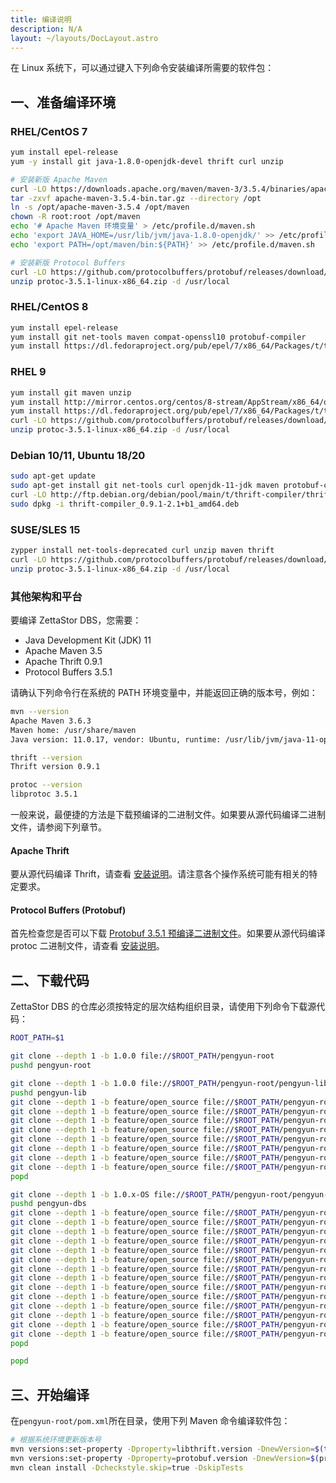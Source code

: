 ```yaml
---
title: 编译说明
description: N/A
layout: ~/layouts/DocLayout.astro
---
```


在 Linux 系统下，可以通过键入下列命令安装编译所需要的软件包：

## 一、准备编译环境

### RHEL/CentOS 7
```bash
yum install epel-release
yum -y install git java-1.8.0-openjdk-devel thrift curl unzip

# 安装新版 Apache Maven
curl -LO https://downloads.apache.org/maven/maven-3/3.5.4/binaries/apache-maven-3.5.4-bin.tar.gz
tar -zxvf apache-maven-3.5.4-bin.tar.gz --directory /opt
ln -s /opt/apache-maven-3.5.4 /opt/maven
chown -R root:root /opt/maven
echo '# Apache Maven 环境变量' > /etc/profile.d/maven.sh
echo 'export JAVA_HOME=/usr/lib/jvm/java-1.8.0-openjdk/' >> /etc/profile.d/maven.sh
echo 'export PATH=/opt/maven/bin:${PATH}' >> /etc/profile.d/maven.sh

# 安装新版 Protocol Buffers
curl -LO https://github.com/protocolbuffers/protobuf/releases/download/v3.5.1/protoc-3.5.1-linux-x86_64.zip
unzip protoc-3.5.1-linux-x86_64.zip -d /usr/local
```

### RHEL/CentOS 8
```bash
yum install epel-release
yum install git net-tools maven compat-openssl10 protobuf-compiler
yum install https://dl.fedoraproject.org/pub/epel/7/x86_64/Packages/t/thrift-0.9.1-15.el7.x86_64.rpm
```

### RHEL 9
```bash
yum install git maven unzip
yum install http://mirror.centos.org/centos/8-stream/AppStream/x86_64/os/Packages/compat-openssl10-1.0.2o-3.el8.x86_64.rpm
yum install https://dl.fedoraproject.org/pub/epel/7/x86_64/Packages/t/thrift-0.9.1-15.el7.x86_64.rpm
curl -LO https://github.com/protocolbuffers/protobuf/releases/download/v3.5.1/protoc-3.5.1-linux-x86_64.zip
unzip protoc-3.5.1-linux-x86_64.zip -d /usr/local
```

### Debian 10/11, Ubuntu 18/20
```bash
sudo apt-get update
sudo apt-get install git net-tools curl openjdk-11-jdk maven protobuf-compiler
curl -LO http://ftp.debian.org/debian/pool/main/t/thrift-compiler/thrift-compiler_0.9.1-2.1+b1_amd64.deb
sudo dpkg -i thrift-compiler_0.9.1-2.1+b1_amd64.deb
```

### SUSE/SLES 15
```bash
zypper install net-tools-deprecated curl unzip maven thrift
curl -LO https://github.com/protocolbuffers/protobuf/releases/download/v3.5.1/protoc-3.5.1-linux-x86_64.zip
unzip protoc-3.5.1-linux-x86_64.zip -d /usr/local
```

### 其他架构和平台
要编译 ZettaStor DBS，您需要：
- Java Development Kit (JDK) 11
- Apache Maven 3.5
- Apache Thrift 0.9.1
- Protocol Buffers 3.5.1

请确认下列命令行在系统的 PATH 环境变量中，并能返回正确的版本号，例如：
```bash
mvn --version
Apache Maven 3.6.3
Maven home: /usr/share/maven
Java version: 11.0.17, vendor: Ubuntu, runtime: /usr/lib/jvm/java-11-openjdk-amd64

thrift --version
Thrift version 0.9.1

protoc --version
libprotoc 3.5.1
```

一般来说，最便捷的方法是下载预编译的二进制文件。如果要从源代码编译二进制文件，请参阅下列章节。

#### Apache Thrift
要从源代码编译 Thrift，请查看 [安装说明](https://thrift.apache.org/docs/install/)。请注意各个操作系统可能有相关的特定要求。

#### Protocol Buffers (Protobuf)
首先检查您是否可以下载 [Protobuf 3.5.1 预编译二进制文件](https://github.com/protocolbuffers/protobuf/releases/tag/v3.5.1)。如果要从源代码编译 protoc 二进制文件，请查看 [安装说明](https://github.com/protocolbuffers/protobuf/blob/main/src/README.md)。

## 二、下载代码
ZettaStor DBS 的仓库必须按特定的层次结构组织目录，请使用下列命令下载源代码：
```bash
ROOT_PATH=$1

git clone --depth 1 -b 1.0.0 file://$ROOT_PATH/pengyun-root
pushd pengyun-root

git clone --depth 1 -b 1.0.0 file://$ROOT_PATH/pengyun-root/pengyun-lib
pushd pengyun-lib
git clone --depth 1 -b feature/open_source file://$ROOT_PATH/pengyun-root/pengyun-lib/pengyun-core
git clone --depth 1 -b feature/open_source file://$ROOT_PATH/pengyun-root/pengyun-lib/pengyun-database_core
git clone --depth 1 -b feature/open_source file://$ROOT_PATH/pengyun-root/pengyun-lib/pengyun-models
git clone --depth 1 -b feature/open_source file://$ROOT_PATH/pengyun-root/pengyun-lib/pengyun-dih_model
git clone --depth 1 -b feature/open_source file://$ROOT_PATH/pengyun-root/pengyun-lib/pengyun-dih_client
git clone --depth 1 -b feature/open_source file://$ROOT_PATH/pengyun-root/pengyun-lib/pengyun-query_log
git clone --depth 1 -b feature/open_source file://$ROOT_PATH/pengyun-root/pengyun-lib/pengyun-configuration
git clone --depth 1 -b feature/open_source file://$ROOT_PATH/pengyun-root/pengyun-lib/pengyun-monitor_common
popd

git clone --depth 1 -b 1.0.x-OS file://$ROOT_PATH/pengyun-root/pengyun-dbs
pushd pengyun-dbs
git clone --depth 1 -b feature/open_source file://$ROOT_PATH/pengyun-root/pengyun-dbs/dbs-dnmodel
git clone --depth 1 -b feature/open_source file://$ROOT_PATH/pengyun-root/pengyun-dbs/dbs-models_related
git clone --depth 1 -b feature/open_source file://$ROOT_PATH/pengyun-root/pengyun-dbs/pengyun-driver_core
git clone --depth 1 -b feature/open_source file://$ROOT_PATH/pengyun-root/pengyun-dbs/pengyun-coordinator
git clone --depth 1 -b feature/open_source file://$ROOT_PATH/pengyun-root/pengyun-dbs/pengyun-infocenter
git clone --depth 1 -b feature/open_source file://$ROOT_PATH/pengyun-root/pengyun-dbs/pengyun-drivercontainer
git clone --depth 1 -b feature/open_source file://$ROOT_PATH/pengyun-root/pengyun-dbs/pengyun-deployment_daemon
git clone --depth 1 -b feature/open_source file://$ROOT_PATH/pengyun-root/pengyun-dbs/pengyun-system_daemon
git clone --depth 1 -b feature/open_source file://$ROOT_PATH/pengyun-root/pengyun-dbs/pengyun-datanode_core
git clone --depth 1 -b feature/open_source file://$ROOT_PATH/pengyun-root/pengyun-dbs/pengyun-datanode_service
git clone --depth 1 -b feature/open_source file://$ROOT_PATH/pengyun-root/pengyun-dbs/pengyun-datanode
git clone --depth 1 -b feature/open_source file://$ROOT_PATH/pengyun-root/pengyun-dbs/pengyun-webservice_adapter
git clone --depth 1 -b feature/open_source file://$ROOT_PATH/pengyun-root/pengyun-dbs/pengyun-utils
git clone --depth 1 -b feature/open_source file://$ROOT_PATH/pengyun-root/pengyun-dbs/pengyun-console
popd

popd
```

## 三、开始编译
在`pengyun-root/pom.xml`所在目录，使用下列 Maven 命令编译软件包：
```bash
# 根据系统环境更新版本号
mvn versions:set-property -Dproperty=libthrift.version -DnewVersion=$(thrift --version | awk '{print $3}')
mvn versions:set-property -Dproperty=protobuf.version -DnewVersion=$(protoc --version | awk '{print $2}')
mvn clean install -Dcheckstyle.skip=true -DskipTests
```